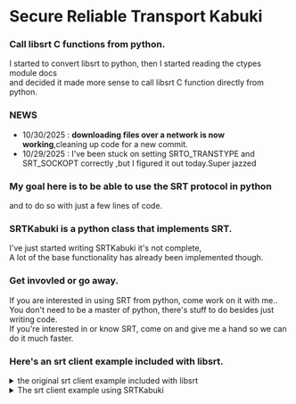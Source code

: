 # Secure Reliable Transport Kabuki
### Call libsrt C functions from python.
<sampl>
I started to convert libsrt to python, then I started reading the ctypes module docs<BR>
and decided it made more sense to call libsrt C function directly from python. <BR>
</sampl>

### NEWS
* 10/30/2025 :  __downloading files over a network is now working__,cleaning up code for a new commit. 
* 10/29/2025 :  I've been stuck on setting SRTO_TRANSTYPE and SRT_SOCKOPT correctly ,but I figured it out today.Super jazzed

### My goal here is to be able to use the SRT protocol in python 
and to do so with just a few lines of code.
<BR> 

### SRTKabuki is a python class that implements SRT. <BR>

I've just started writing SRTKabuki it's not complete, <BR>
A lot of the base functionality has already been implemented though.<br>

###  Get invovled or go away.

If you are interested in using SRT from python, come work on it with me..<BR>
You don't need to be a master of python, there's stuff to do besides just writing code.<BR>
If you're interested in or know SRT, come on and give me a hand so we can do it much faster.


### Here's an srt client example included with libsrt.

<details><summary> the original srt client example included with libsrt </summary>
 
```c
  /*
 * SRT - Secure, Reliable, Transport
 * Copyright (c) 2017 Haivision Systems Inc.
 * 
 * This library is free software; you can redistribute it and/or
 * modify it under the terms of the GNU Lesser General Public
 * License as published by the Free Software Foundation; either
 * version 2.1 of the License, or (at your option) any later version.
 * 
 * This library is distributed in the hope that it will be useful,
 * but WITHOUT ANY WARRANTY; without even the implied warranty of
 * MERCHANTABILITY or FITNESS FOR A PARTICULAR PURPOSE.  See the GNU
 * Lesser General Public License for more details.
 * 
 * You should have received a copy of the GNU Lesser General Public
 * License along with this library; If not, see <http://www.gnu.org/licenses/>
 */


#include <stdio.h>
#include <stdlib.h>
#ifdef _WIN32
#define usleep(x) Sleep(x / 1000)
#else
#include <unistd.h>
#endif

#include "srt.h"

int main(int argc, char** argv)
{
    int ss, st;
    struct sockaddr_in sa;
    int yes = 1;
    const char message [] = "This message should be sent to the other side";

    if (argc != 3) {
      fprintf(stderr, "Usage: %s <host> <port>\n", argv[0]);
      return 1;
    }

    printf("srt startup\n");
    srt_startup();

    printf("srt socket\n");
    ss = srt_create_socket();
    if (ss == SRT_ERROR)
    {
        fprintf(stderr, "srt_socket: %s\n", srt_getlasterror_str());
        return 1;
    }

    printf("srt remote address\n");
    sa.sin_family = AF_INET;
    sa.sin_port = htons(atoi(argv[2]));
    if (inet_pton(AF_INET, argv[1], &sa.sin_addr) != 1)
    {
        return 1;
    }

    printf("srt setsockflag\n");
    if (SRT_ERROR == srt_setsockflag(ss, SRTO_SENDER, &yes, sizeof yes))
    {
        fprintf(stderr, "srt_setsockflag: %s\n", srt_getlasterror_str());
        return 1;
    }

    // Test deprecated
    //srt_setsockflag(ss, SRTO_STRICTENC, &yes, sizeof yes);

    printf("srt connect\n");
    st = srt_connect(ss, (struct sockaddr*)&sa, sizeof sa);
    if (st == SRT_ERROR)
    {
        fprintf(stderr, "srt_connect: %s\n", srt_getlasterror_str());
        return 1;
    }

    int i;
    for (i = 0; i < 100; i++)
    {
        printf("srt sendmsg2 #%d >> %s\n",i,message);
        st = srt_sendmsg2(ss, message, sizeof message, NULL);
        if (st == SRT_ERROR)
        {
            fprintf(stderr, "srt_sendmsg: %s\n", srt_getlasterror_str());
            return 1;
        }

        usleep(1000);   // 1 ms
    }


    sleep(1); // 1 second to give it enough time to receive all messages
    printf("srt close\n");
    st = srt_close(ss);
    if (st == SRT_ERROR)
    {
        fprintf(stderr, "srt_close: %s\n", srt_getlasterror_str());
        return 1;
    }

    printf("srt cleanup\n");
    srt_cleanup();
    return 0;
}
```

</details>


<details><summary>The srt client example  using SRTKabuki</summary>
  
```py3
    from srtk.py import SRTKabuki

    srtk=SRTKabuki('127.0.0.1',9000)
    srtk.set_sock_flag(SRTO_SENDER)
    srtk.connect()
    a = 100
    while a:
        a -=1
        srtk.write_mesg(b'I am super cool')
    srtk.done()
```

</details>
